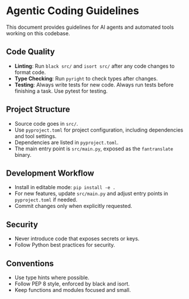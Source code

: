# Agentic Coding Guidelines

This document provides guidelines for AI agents and automated tools working on this codebase.

## Code Quality

- **Linting**: Run `black src/` and `isort src/` after any code changes to format code.
- **Type Checking**: Run `pyright` to check types after changes.
- **Testing**: Always write tests for new code. Always run tests before finishing a task. Use pytest for testing.

## Project Structure

- Source code goes in `src/`.
- Use `pyproject.toml` for project configuration, including dependencies and tool settings.
- Dependencies are listed in `pyproject.toml`.
- The main entry point is `src/main.py`, exposed as the `fantranslate` binary.

## Development Workflow

- Install in editable mode: `pip install -e .`
- For new features, update `src/main.py` and adjust entry points in `pyproject.toml` if needed.
- Commit changes only when explicitly requested.

## Security

- Never introduce code that exposes secrets or keys.
- Follow Python best practices for security.

## Conventions

- Use type hints where possible.
- Follow PEP 8 style, enforced by black and isort.
- Keep functions and modules focused and small.